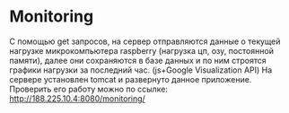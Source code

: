 # Monitoring

С помощью get запросов, на сервер отправляются данные о текущей нагрузке микрокомпьютера raspberry (нагрузка цп, озу, постоянной памяти), далее они сохраняются в базе данных и по ним строятся графики нагрузки за последний час. (js+Google Visualization API)
На сервере установлен tomcat и развернуто данное приложение. Проверить его работу можно по ссылке:
http://188.225.10.4:8080/monitoring/
